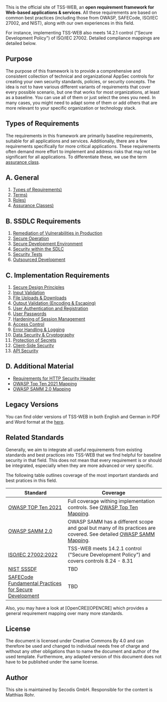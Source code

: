 This is the official site of TSS-WEB, an **open requirement framework for Web-based applications & services**. All these requirements are based on common best practices (including those from OWASP, SAFECode, ISO/IEC 27002, and NIST), along with our own experiences in this field.

For instance, implementing TSS-WEB also meets 14.2.1 control ("Secure Development Policy") of ISO/IEC 27002. Detailed compliance mappings are detailed below.

## Purpose

The purpose of this framework is to provide a comprehensive and consistent collection of technical and organizational AppSec controls for creating your own security standards, policies, or security concepts. The idea is not to have various different variants of requirements that cover every possible scenario, but one that works for most organizations, at least as a baseline. You can use all of them or just select the ones you need. In many cases, you might need to adapt some of them or add others that are more relevant to your specific organization or technology stack.

## Types of Requirements

The requirements in this framework are primarily baseline requirements, suitable for all applications and services. Additionally, there are a few requirements specifically for more critical applications. These requirements often demand more effort to implement and address risks that may not be significant for all applications. To differentiate these, we use the term [assurance class]({{site.URL_GENERAL_ASSURANCECLASSES}}).

## A. General
 
 1. [Types of Requirements)]({{site.URL_GENERAL_REQUIREMENTS}})
 2. [Terms)]({{site.URL_GENERAL_TERMS}})
 3. [Roles)]({{site.URL_ROLES}})
 3. [Assurance Classes)]({{site.URL_ASSURANCECLASSES}})

## B. SSDLC Requirements

1. [Remediation of Vulnerabilities in Production]({{site.URL_SSDLC_REMEDIATION}})
2. [Secure Operation]({{site.URL_SSDLC_SECOP}})
3. [Secure Development Environment]({{site.URL_SSDLC_SECENV}})
4. [Security within the SDLC]({{site.URL_SSDLC_SDLC}})
5. [Security Tests]({{site.URL_SSDLC_SECTESTS}})
5. [Outsourced Development]({{site.URL_SSDLC_OUTDEV}})

## C. Implementation Requirements

1. [Secure Design Principles]({{site.URL_IMPL_PRINCIPLES}})
2. [Input Validation]({{site.URL_IMPL_INPUTVAL}})
3. [File Uploads & Downloads]({{site.URL_SSDLC_REMEDIATION}})
4. [Output Validation (Encoding & Escaping)]({{site.URL_IMPL_OUTPUTVAL}})
5. [User Authentication and Registration]({{site.URL_IMPL_USERAUTH}})
6. [User Passwords]({{site.URL_IMPL_USERPASSWD}})
7. [Hardening of Session Management]({{site.URL_IMPL_SESSIONMGMT}})
8. [Access Control]({{site.URL_IMPL_AUTHZ}})
9. [Error Handling & Logging]({{site.URL_IMPL_ERRORLOG}})
10. [Data Security & Cryptography]({{site.URL_IMPL_CRYPTO}})
11. [Protection of Secrets]({{site.URL_IMPL_SECRETS}})
12. [Client-Side Security]({{site.URL_IMPL_CLIENTSEC}})
13. [API Security]({{site.URL_IMPL_APISEC}})

## D. Additional Material
- [Requirements for HTTP Security Header]({{site.URL_MATERIAL_SECHEADER}})
- [OWASP Top Ten 2021 Mapping]({{site.URL_MATERIAL_TOPTENMAPPING}})
- [OWASP SAMM 2.0 Mapping]({{site.URL_MATERIAL_SAMMMAPPING}})
  
## Legacy Versions

You can find older versions of TSS-WEB in both English and German in PDF and Word format at the [here]({{site.URL_MATERIAL_TSSWEBOLD}}).

## Related Standards

Generally, we aim to integrate all useful requirements from existing standards and best practices into TSS-WEB that we find helpful for baseline security in that field. This does not mean that every requirement is or should be integrated, especially when they are more advanced or very specific.

The following table outlines coverage of the most important standards and best pratices in this field.

| Standard  | Coverage |
| ------------- | ------------- |
| [OWASP TOP Ten 2021]({{site.URL_OWASPTOPTEN}}) | Full coverage withing implementation controls. See [OWASP Top Ten Mapping]({{site.URL_MATERIAL_TOPTENMAPPING}}). |
| [OWASP SAMM 2.0]({{site.URL_OWASPSAMM}}) | OWASP SAMM has a different scope and goal but many of its practices are covered. See detailed [OWASP SAMM Mapping]({{site.URL_MATERIAL_SAMMMAPPING}}). |
| [ISO/IEC 27002:2022]({{site.URL_IEC27002}})  | TSS-WEB meets 14.2.1 control ("Secure Development Policy") and covers controls 8.24 - 8.31 |
| [NIST SSSDF]({{site.URL_NISTSSDF}})  | TBD  |
| [SAFECode Fundamental Practices for Secure Development]({{site.URL_SAFECODESSDLC}}) | TBD |

Also, you may have a look at [OpenCRE][OPENCRE] which provides a general requirement mapping over many more standards.

## License
The document is licensed under Creative Commons By 4.0 and can therefore be used and changed to individual needs free of charge and without any other obligations than to name the document and author of the used template. Furthermore, any adapted version of this document does not have to be published under the same license.

## Author
This site is maintained by Secodis GmbH. Responsible for the content is Matthias Rohr. 
